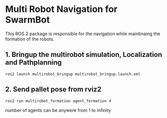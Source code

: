 # Multi Robot Navigation for SwarmBot 
This ROS 2 package is responsible for the navigation while maintinaing the formation of the robots.
## 1. Bringup the multirobot simulation, Localization and Pathplanning
````
ros2 launch multirobot_bringup multirobot_bringup.launch.xml
````
## 2. Send pallet pose from rviz2
````
ros2 run multirobot_formation agent_formation 4
````
number of agents can be anywere from 1 to infinity

